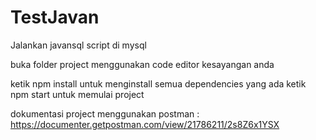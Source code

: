 # TestJavan
Jalankan javansql script di mysql

buka folder project menggunakan code editor kesayangan anda

ketik npm install untuk menginstall semua dependencies yang ada
ketik npm start untuk memulai project

dokumentasi project menggunakan postman : https://documenter.getpostman.com/view/21786211/2s8Z6x1YSX
